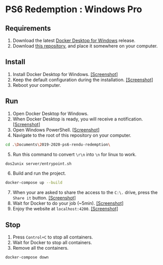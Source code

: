 # PS6 Redemption : Windows Pro
## Requirements
1. Download the latest [Docker Desktop for Windows](https://hub.docker.com/editions/community/docker-ce-desktop-windows/) release.
2. Download [this repository](https://github.com/2019-2020-ps6/2019-2020-ps6-rendu-redemption), and place it somewhere on your computer.

## Install
1. Install Docker Desktop for Windows.
[[Screenshot]](https://i.imgur.com/0QsuodB.png)
2. Keep the default configuration during the installation.
[[Screenshot]](https://i.imgur.com/iNMKx2v.png)
3. Reboot your computer.

## Run
1. Open Docker Desktop for Windows.
2. When Docker Desktop is ready, you will receive a notification.
[[Screenshot]](https://i.imgur.com/mX2t1LB.png)
3. Open Windows PowerShell.
[[Screenshot]](https://i.imgur.com/sh827FG.png)
4. Navigate to the root of this repository on your computer.
```bash
cd .\Documents\2019-2020-ps6-rendu-redemption\
```
5. Run this command to convert `\r\n` into `\n` for linux to work.
```bash
dos2unix server/entrypoint.sh
```
6. Build and run the project.
```bash
docker-compose up --build
```
7. When your are asked to share the access to the `C:\.` drive, press the `Share it` button.
[[Screenshot]](https://i.imgur.com/exqSOCX.png)
8. Wait for Docker to do your job (~5min).
[[Screenshot]](https://i.imgur.com/hWt5yL4.png)
9. Enjoy the website at `localhost:4200`.
[[Screenshot]](https://i.imgur.com/k641NEk.png)

## Stop
1. Press `Control+C` to stop all containers.
2. Wait for Docker to stop all containers.
3. Remove all the containers.
```bash
docker-compose down
```

